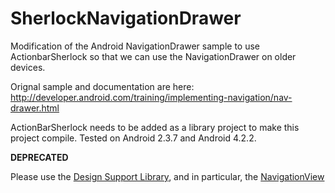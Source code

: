 SherlockNavigationDrawer
========================

Modification of the Android NavigationDrawer sample to use ActionbarSherlock so that we can use the NavigationDrawer on older devices.

Orignal sample and documentation are here:
http://developer.android.com/training/implementing-navigation/nav-drawer.html

ActionBarSherlock needs to be added as a library project to make this project compile. Tested on Android 2.3.7 and Android 4.2.2.

**DEPRECATED**

Please use the [Design Support Library][support_lib], and in particular, the [NavigationView][]

   [support_lib]: https://developer.android.com/topic/libraries/support-library/features.html#design
   [NavigationView]: https://developer.android.com/reference/android/support/design/widget/NavigationView.html
